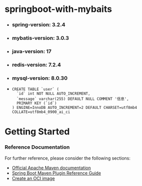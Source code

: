 # springboot-with-mybaits

- ### spring-version: 3.2.4

- ### mybatis-version: 3.0.3

- ### java-version: 17

- ### redis-version: 7.2.4

- ### mysql-version: 8.0.30

- ```mysql
  CREATE TABLE `user` (
    `id` int NOT NULL AUTO_INCREMENT,
    `message` varchar(255) DEFAULT NULL COMMENT '信息',
    PRIMARY KEY (`id`)
  ) ENGINE=InnoDB AUTO_INCREMENT=2 DEFAULT CHARSET=utf8mb4 COLLATE=utf8mb4_0900_ai_ci
  ```

# Getting Started

### Reference Documentation
For further reference, please consider the following sections:

* [Official Apache Maven documentation](https://maven.apache.org/guides/index.html)
* [Spring Boot Maven Plugin Reference Guide](https://docs.spring.io/spring-boot/docs/3.2.4/maven-plugin/reference/html/)
* [Create an OCI image](https://docs.spring.io/spring-boot/docs/3.2.4/maven-plugin/reference/html/#build-image)

